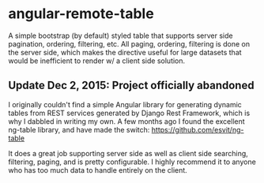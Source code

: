 angular-remote-table
====================

A simple bootstrap (by default) styled table that supports server side pagination, ordering, filtering, etc.  All paging, ordering, filtering is done on the server side, which makes the directive useful for large datasets that would be inefficient to render w/ a client side solution.

Update Dec 2, 2015: Project officially abandoned
------------------------------------------------

I originally couldn't find a simple Angular library for generating dynamic tables from REST services generated by Django Rest Framework, which is why I dabbled in writing my own.  A few months ago I found the excellent ng-table library, and have made the switch:
https://github.com/esvit/ng-table

It does a great job supporting server side as well as client side searching, filtering, paging, and is pretty configurable.  I highly recommend it to anyone who has too much data to handle entirely on the client.
